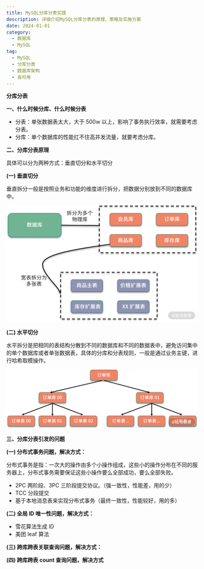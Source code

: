 ```yaml
---
title: MySQL分库分表实践
description: 详细介绍MySQL分库分表的原理、策略及实施方案
date: 2024-01-01
category:
  - 数据库
  - MySQL
tag:
  - MySQL
  - 分库分表
  - 数据库架构
  - 高可用
---
```


**分库分表**

**一、什么时候分库、什么时候分表**

- 分表：单张数据表太大，大于 500w 以上，影响了事务执行效率，就需要考虑分表。
- 分库：单个数据库的性能扛不住高并发流量，就要考虑分库。

**二、分库分表原理**

具体可以分为两种方式：垂直切分和水平切分

**(一) 垂直切分**

垂直拆分一般是按照业务和功能的维度进行拆分，把数据分别放到不同的数据库中。



![...](images\分库分表.001.png)

**(二) 水平切分**

水平拆分是把相同的表结构分散到不同的数据库和不同的数据表中，避免访问集中的单个数据库或者单张数据表，具体的分库和分表规则，一般是通过业务主键，进行哈希取模操作。

![...](images\分库分表.002.png)

**三、分库分表引发的问题**

**(一) 分布式事务问题，解决方式：**

分布式事务是指：一次大的操作由多个小操作组成，这些小的操作分布在不同的服务器上，分布式事务需要保证这些小操作要么全部成功，要么全部失败。

- 2PC 两阶段、3PC 三阶段提交协议。（强一致性，性能差，用的少）
- TCC 分段提交
- 基于本地消息表来实现分布式事务（最终一致性，性能较好，用的多）

**(二) 全局 ID 唯一性问题，解决方式：**

- 雪花算法生成 ID
- 美团 leaf 算法

**(三) 跨库跨表关联查询问题，解决方式：**

**(四) 跨库跨表 count 查询问题，解决方式**


